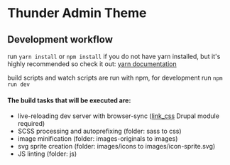 # Thunder Admin Theme

## Development workflow

run ``yarn install`` or ``npm install`` if you do not have yarn installed, but it's highly recommended so check it out: [yarn documentation](https://yarnpkg.com/)

build scripts and watch scripts are run with npm, for development run ``npm run dev``

#### The build tasks that will be executed are:
* live-reloading dev server with browser-sync ([link_css](http://drupal.org/project/link_css) Drupal module required)
* SCSS processing and autoprefixing (folder: sass to css)
* image minification (folder: images-originals to images)
* svg sprite creation (folder: images/icons to images/icon-sprite.svg)
* JS linting (folder: js)

